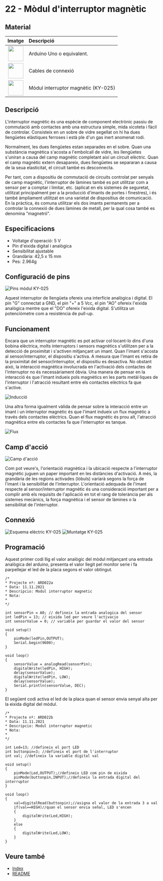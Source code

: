 # 22 - Mòdul d'interruptor magnètic

## Material

|                               Imatge                               | Descripció                          |
| :----------------------------------------------------------------: | :---------------------------------- |
| <img src="./../imatges/mat/mat_unor3.png" width="50" height="50">  | Arduino Uno o equivalent.           |
| <img src="./../imatges/mat/mat_cables.png" width="50" height="50"> | Cables de connexió                  |
| <img src="./../imatges/mat/mat_KY-025.png" width="50" height="50"> | Mòdul interruptor magnètic (KY-025) |

## Descripció

L'interruptor magnètic és una espècie de component electrònic passiu de
commutació amb contactes amb una estructura simple, mida xicoteta i
fàcil de controlar. Consisteix en un sobre de vidre segellat on hi ha
dues llengüetes elàstiques ferroses i està ple d'un gas inert anomenat
rodi.

Normalment, les dues llengüetes estan separades en el sobre. Quan una
substància magnètica s'acosta a l'embolcall de vidre, les llengüetes
s'uniran a causa del camp magnètic completant així un circuit elèctric.
Quan el camp magnètic extern desapareix, dues llengüetes se separaran a
causa de la seua elasticitat, el circuit també es desconnecta.

Per tant, com a dispositiu de commutació de circuits controlat per
senyals de camp magnètic, l'interruptor de làmines també es pot
utilitzar com a sensor per a comptar i limitar, etc. (aplicat en els
sistemes de seguretat, utilitzat principalment per a la producció
d'imants de portes i finestres), i és també àmpliament utilitzat en una
varietat de dispositius de comunicació. En la pràctica, és comuna
utilitzar els dos imants permanents per a controlar la connexió de dues
làmines de metall, per la qual cosa també es denomina "magnetró".

## Especificacions

- Voltatge d'operació: 5 V
- Pin d'eixida digital i analògica
- Sensibilitat ajustable
- Grandària: 42,5 x 15 mm
- Pes: 2.964g

## Configuració de pins

![Pins mòdul KY-025](../imatges/ard/ard_22_02.png)

Aquest interruptor de llengüeta ofereix una interfície analògica i
digital. El pin "G" connectat a GND, el pin "+" a 5 Vcc, el pin
"AO" ofereix l'eixida analògica mentre que el "DO" ofereix
l'eixida digital. S'utilitza un potenciòmetre com a resistència de
pull-up.

## Funcionament

Encara que un interruptor magnètic es pot activar col·locant-lo dins
d'una bobina elèctrica, molts interruptors i sensors magnètics
s'utilitzen per a la detecció de proximitat i s'activen mitjançant un
imant. Quan l'imant s'acosta al sensor/interruptor, el dispositiu
s'activa. A mesura que l'imant es retira de la proximitat del sensor/interruptor, el dispositiu es desactiva. No obstant això, la interacció
magnètica involucrada en l'activació dels contactes de l'interruptor
no és necessàriament òbvia. Una manera de pensar en la interacció és que
l'imant indueix pols magnètics en les parts metàl·liques de
l'interruptor i l'atracció resultant entre els contactes elèctrics fa
que s'active.

![Inducció](../imatges/ard/ard_22_03.png)

Una altra forma igualment vàlida de pensar sobre la interacció entre un
imant i un interruptor magnètic és que l'imant indueix un flux magnètic
a través dels contactes elèctrics. Quan el flux magnètic és prou alt,
l'atracció magnètica entre els contactes fa que l'interruptor es
tanque.

![Flux](../imatges/ard/ard_22_04.png)

## Camp d'acció

![Camp d'acció](../imatges/ard/ard_22_05.png)

Com pot veure's, l'orientació magnètica i la ubicació respecte a
l'interruptor magnètic juguen un paper important en les distàncies
d'activació. A més, la grandària de les regions activades (lòbuls)
variarà segons la força de l'imant i la sensibilitat de l'interruptor.
L'orientació adequada de l'imant respecte al sensor/interruptor
magnètic és una consideració important per a complir amb els requisits
de l'aplicació en tot el rang de tolerància per als sistemes mecànics,
la força magnètica i el sensor de làmines o la sensibilitat de
l'interruptor.

## Connexió

![Esquema elèctric KY-025](../imatges/ard/ard_22_06.png)
![Muntatge KY-025](../imatges/ard/ard_22_07.png)

## Programació

Aquest primer codi llig el valor analògic del mòdul mitjançant una
entrada analògica del arduino, presenta el valor llegit pel monitor
serie i fa parpellejar el led de la placa segons el valor obtingut.

```Arduino
/*
* Projecte nº: ARD022a
* Data: 11.11.2021
* Descripcio: Modul interruptor magnetic
* Nota:
*
*/

int sensorPin = A0; // defineix la entrada analogica del sensor
int ledPin = 13; // eixida led per veure l'activacio
int sensorValue = 0; // variable per guardar el valor del sensor

void setup()
{
    pinMode(ledPin,OUTPUT);
    Serial.begin(9600);
}

void loop()
{
    sensorValue = analogRead(sensorPin);
    digitalWrite(ledPin, HIGH);
    delay(sensorValue);
    digitalWrite(ledPin, LOW);
    delay(sensorValue);
    Serial.println(sensorValue, DEC);
}
```

El següent codi activa el led de la placa quan el sensor envia senyal
alta per la eixida digital del mòdul.

```Arduino
/*
* Projecte nº: ARD022b
* Data: 11.11.2021
* Descripcio: Modul interruptor magnetic
* Nota:
*
*/

int Led=13; //defineix el port LED
int buttonpin=3; //defineix el port de l'interruptor
int val; //defineix la variable digital val

void setup()
{
    pinMode(Led,OUTPUT);//defineix LED com pin de eixida
    pinMode(buttonpin,INPUT);//defineix la entrada digital del interruptor
}

void loop()
{
    val=digitalRead(buttonpin);//asigna el valor de la entrada 3 a val
    if(val==HIGH)//quan el sensor envia señal, LED s'encen
    {
        digitalWrite(Led,HIGH);
    }
    else
    {
        digitalWrite(Led,LOW);
    }
}
```

## Veure també

- [Index](../Index.md)
- [README](../README.md)
